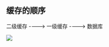 

## 缓存的顺序

二级缓存 ---->  一级缓存 ----> 数据库



![](https://pic.superbed.cn/item/5dc782578e0e2e3ee9e84018.jpg)

